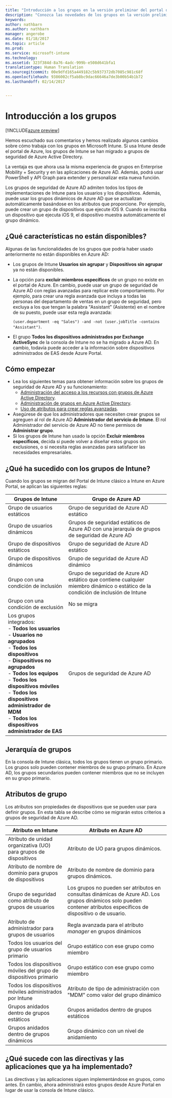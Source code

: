 ```yaml
---
title: "Introducción a los grupos en la versión preliminar del portal de Intune Azure | Microsoft Docs"
description: "Conozca las novedades de los grupos en la versión preliminar del portal de Intune Azure."
keywords: 
author: nathbarn
ms.author: nathbarn
manager: angerobe
ms.date: 01/18/2017
ms.topic: article
ms.prod: 
ms.service: microsoft-intune
ms.technology: 
ms.assetid: 323f384d-8a76-4adc-999b-e508d641bfa1
translationtype: Human Translation
ms.sourcegitcommit: 00e9dfd165a449182c5b937372db7085c981c68f
ms.openlocfilehash: 9386002cf5ab8bc9dac66646a7de3b00b54b1b72
ms.lasthandoff: 02/14/2017


---
```


# <a name="get-started-with-groups"></a>Introducción a los grupos

[!INCLUDE[azure preview](../includes/azure_preview.md)]

Hemos escuchado sus comentarios y hemos realizado algunos cambios sobre cómo trabaja con los grupos en Microsoft Intune.
Si usa Intune desde el portal de Azure, los grupos de Intune se han migrado a grupos de seguridad de Azure Active Directory.

La ventaja es que ahora usa la misma experiencia de grupos en Enterprise Mobility + Security y en las aplicaciones de Azure AD. Además, podrá usar PowerShell y API Graph para extender y personalizar esta nueva función.

Los grupos de seguridad de Azure AD admiten todos los tipos de implementaciones de Intune para los usuarios y los dispositivos. Además, puede usar los grupos dinámicos de Azure AD que se actualizan automáticamente basándose en los atributos que proporcione. Por ejemplo, puede crear un grupo de dispositivos que ejecute iOS 9. Cuando se inscriba un dispositivo que ejecuta iOS 9, el dispositivo muestra automáticamente el grupo dinámico.

## <a name="what-is-not-available"></a>¿Qué características no están disponibles?

Algunas de las funcionalidades de los grupos que podría haber usado anteriormente no están disponibles en Azure AD:

- Los grupos de Intune **Usuarios sin agrupar** y **Dispositivos sin agrupar** ya no están disponibles.
- La opción para **excluir miembros específicos** de un grupo no existe en el portal de Azure. En cambio, puede usar un grupo de seguridad de Azure AD con reglas avanzadas para replicar este comportamiento. Por ejemplo, para crear una regla avanzada que incluya a todas las personas del departamento de ventas en un grupo de seguridad, pero excluya a los que tengan la palabra "Assistant" (Asistente) en el nombre de su puesto, puede usar esta regla avanzada:

  `(user.department -eq "Sales") -and -not (user.jobTitle -contains "Assistant")`.
- El grupo **Todos los dispositivos administrados por Exchange ActiveSync** de la consola de Intune no se ha migrado a Azure AD. En cambio, todavía puede acceder a la información sobre dispositivos administrados de EAS desde Azure Portal.

## <a name="how-to-get-started"></a>Cómo empezar

- Lea los siguientes temas para obtener información sobre los grupos de seguridad de Azure AD y su funcionamiento:
    -  [Administración del acceso a los recursos con grupos de Azure Active Directory](https://azure.microsoft.com/en-us/documentation/articles/active-directory-manage-groups/).
    -  [Administración de grupos en Azure Active Directory](https://azure.microsoft.com/en-us/documentation/articles/active-directory-accessmanagement-manage-groups/).
    -  [Uso de atributos para crear reglas avanzadas](https://azure.microsoft.com/en-us/documentation/articles/active-directory-accessmanagement-groups-with-advanced-rules/).
-  Asegúrese de que los administradores que necesiten crear grupos se agreguen al rol de Azure AD **Administrador del servicio de Intune**. El rol Administrador del servicio de Azure AD no tiene permisos de **Administrar grupo**.
-  Si los grupos de Intune han usado la opción **Excluir miembros específicos**, decida si puede volver a diseñar estos grupos sin exclusiones, o si necesita reglas avanzadas para satisfacer las necesidades empresariales.


## <a name="what-happened-to-intune-groups"></a>¿Qué ha sucedido con los grupos de Intune?
Cuando los grupos se migran del Portal de Intune clásico a Intune en Azure Portal, se aplican las siguientes reglas:

| Grupos de Intune|Grupo de Azure AD|
|-----------------------------------------------------------------------|-------------------------------------------------------------|
|Grupo de usuarios estáticos|Grupo de seguridad de Azure AD estático|
|Grupo de usuarios dinámicos|Grupos de seguridad estáticos de Azure AD con una jerarquía de grupos de seguridad de Azure AD|
|Grupo de dispositivos estáticos|Grupo de seguridad de Azure AD estático|
|Grupo de dispositivos dinámicos|Grupo de seguridad de Azure AD dinámico|
|Grupo con una condición de inclusión|Grupo de seguridad de Azure AD estático que contiene cualquier miembro dinámico o estático de la condición de inclusión de Intune|
|Grupo con una condición de exclusión|No se migra|
|Los grupos integrados:<br>- **Todos los usuarios**<br>- **Usuarios no agrupados**<br>- **Todos los dispositivos**<br>- **Dispositivos no agrupados**<br>- **Todos los equipos**<br>- **Todos los dispositivos móviles**<br>- **Todos los dispositivos administrador de MDM**<br>- **Todos los dispositivos administrador de EAS**|Grupos de seguridad de Azure AD|

## <a name="group-hierarchy"></a>Jerarquía de grupos

En la consola de Intune clásica, todos los grupos tienen un grupo primario. Los grupos solo pueden contener miembros de su grupo primario. En Azure AD, los grupos secundarios pueden contener miembros que no se incluyen en su grupo primario.

## <a name="group-attributes"></a>Atributos de grupo
Los atributos son propiedades de dispositivos que se pueden usar para definir grupos. En esta tabla se describe cómo se migrarán estos criterios a grupos de seguridad de Azure AD.

| Atributo en Intune|Atributo en Azure AD|
|-----------------------------------------------------------------------|-------------------------------------------------------------|
|Atributo de unidad organizativa (UO) para grupos de dispositivos|Atributo de UO para grupos dinámicos.|
|Atributo de nombre de dominio para grupos de dispositivos|Atributo de nombre de dominio para grupos dinámicos.|
|Grupo de seguridad como atributo de grupos de usuarios|Los grupos no pueden ser atributos en consultas dinámicas de Azure AD. Los grupos dinámicos solo pueden contener atributos específicos de dispositivo o de usuario.|
|Atributo de administrador para grupos de usuarios|Regla avanzada para el atributo *manager* en grupos dinámicos|
|Todos los usuarios del grupo de usuarios primario|Grupo estático con ese grupo como miembro|
|Todos los dispositivos móviles del grupo de dispositivos primario|Grupo estático con ese grupo como miembro|
|Todos los dispositivos móviles administrados por Intune|Atributo de tipo de administración con "MDM" como valor del grupo dinámico|
|Grupos anidados dentro de grupos estáticos |Grupos anidados dentro de grupos estáticos|
|Grupos anidados dentro de grupos dinámicos|Grupo dinámico con un nivel de anidamiento|

## <a name="what-happens-to-policies-and-apps-you-previously-deployed"></a>¿Qué sucede con las directivas y las aplicaciones que ya ha implementado?

Las directivas y las aplicaciones siguen implementándose en grupos, como antes. En cambio, ahora administrará estos grupos desde Azure Portal en lugar de usar la consola de Intune clásico.

